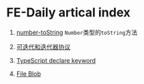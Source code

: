 # FE-Daily artical index

1. [number-toString](./number-toString.md) `Number`类型的`toString`方法

2. [可迭代和迭代器协议]('./js-iterator.md')

3. [TypeScript declare keyword]('./TypeScript-declare-keyword.md')

4. [File Blob]('./File-Blob.md')
